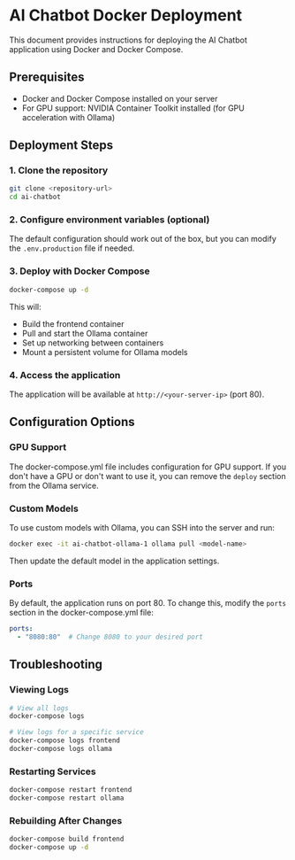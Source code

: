 # AI Chatbot Docker Deployment

This document provides instructions for deploying the AI Chatbot application using Docker and Docker Compose.

## Prerequisites

- Docker and Docker Compose installed on your server
- For GPU support: NVIDIA Container Toolkit installed (for GPU acceleration with Ollama)

## Deployment Steps

### 1. Clone the repository

```bash
git clone <repository-url>
cd ai-chatbot
```

### 2. Configure environment variables (optional)

The default configuration should work out of the box, but you can modify the `.env.production` file if needed.

### 3. Deploy with Docker Compose

```bash
docker-compose up -d
```

This will:
- Build the frontend container
- Pull and start the Ollama container
- Set up networking between containers
- Mount a persistent volume for Ollama models

### 4. Access the application

The application will be available at `http://<your-server-ip>` (port 80).

## Configuration Options

### GPU Support

The docker-compose.yml file includes configuration for GPU support. If you don't have a GPU or don't want to use it, you can remove the `deploy` section from the Ollama service.

### Custom Models

To use custom models with Ollama, you can SSH into the server and run:

```bash
docker exec -it ai-chatbot-ollama-1 ollama pull <model-name>
```

Then update the default model in the application settings.

### Ports

By default, the application runs on port 80. To change this, modify the `ports` section in the docker-compose.yml file:

```yaml
ports:
  - "8080:80"  # Change 8080 to your desired port
```

## Troubleshooting

### Viewing Logs

```bash
# View all logs
docker-compose logs

# View logs for a specific service
docker-compose logs frontend
docker-compose logs ollama
```

### Restarting Services

```bash
docker-compose restart frontend
docker-compose restart ollama
```

### Rebuilding After Changes

```bash
docker-compose build frontend
docker-compose up -d
```
